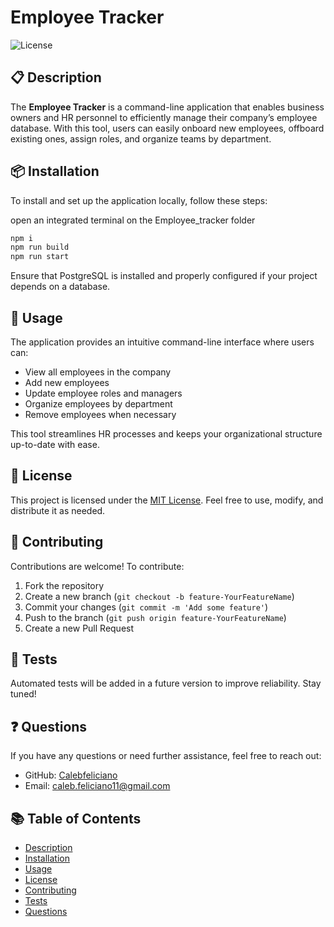 # Employee Tracker

![License](https://img.shields.io/badge/License-MIT-blue.svg)

## 📋 Description

The **Employee Tracker** is a command-line application that enables business owners and HR personnel to efficiently manage their company’s employee database. With this tool, users can easily onboard new employees, offboard existing ones, assign roles, and organize teams by department.

## 📦 Installation

To install and set up the application locally, follow these steps:

open an integrated terminal on the Employee_tracker folder

```bash
npm i
npm run build
npm run start
```

Ensure that PostgreSQL is installed and properly configured if your project depends on a database.

## 🚀 Usage

The application provides an intuitive command-line interface where users can:

- View all employees in the company
- Add new employees
- Update employee roles and managers
- Organize employees by department
- Remove employees when necessary

This tool streamlines HR processes and keeps your organizational structure up-to-date with ease.

## 📄 License

This project is licensed under the [MIT License](https://opensource.org/licenses/MIT). Feel free to use, modify, and distribute it as needed.

## 🤝 Contributing

Contributions are welcome! To contribute:

1. Fork the repository
2. Create a new branch (`git checkout -b feature-YourFeatureName`)
3. Commit your changes (`git commit -m 'Add some feature'`)
4. Push to the branch (`git push origin feature-YourFeatureName`)
5. Create a new Pull Request

## 🧪 Tests

Automated tests will be added in a future version to improve reliability. Stay tuned!

## ❓ Questions

If you have any questions or need further assistance, feel free to reach out:

- GitHub: [Calebfeliciano](https://github.com/Calebfeliciano)
- Email: [caleb.feliciano11@gmail.com](mailto:caleb.feliciano11@gmail.com)

## 📚 Table of Contents

- [Description](#-description)
- [Installation](#-installation)
- [Usage](#-usage)
- [License](#-license)
- [Contributing](#-contributing)
- [Tests](#-tests)
- [Questions](#-questions)



